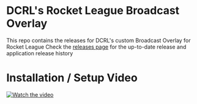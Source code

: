 # DCRL's Rocket League Broadcast Overlay

This repo contains the releases for DCRL's custom Broadcast Overlay for Rocket League
Check the [releases page](https://github.com/androoo06/dcrl-overlay-releases/releases/latest) for the up-to-date release and application release history

# Installation / Setup Video
[![Watch the video](https://img.youtube.com/vi/WnIKaLzJCvU/default.jpg)](https://www.youtube.com/watch?v=WnIKaLzJCvU)
